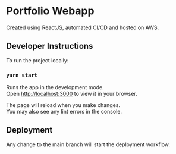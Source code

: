 # Portfolio Webapp

Created using ReactJS, automated CI/CD and hosted on AWS.

## Developer Instructions

To run the project locally:

### `yarn start`

Runs the app in the development mode.\
Open [http://localhost:3000](http://localhost:3000) to view it in your browser.

The page will reload when you make changes.\
You may also see any lint errors in the console.

## Deployment
Any change to the main branch will start the deployment workflow.
